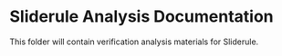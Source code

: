 # Sliderule Analysis Documentation
This folder will contain verification analysis materials for Sliderule.
